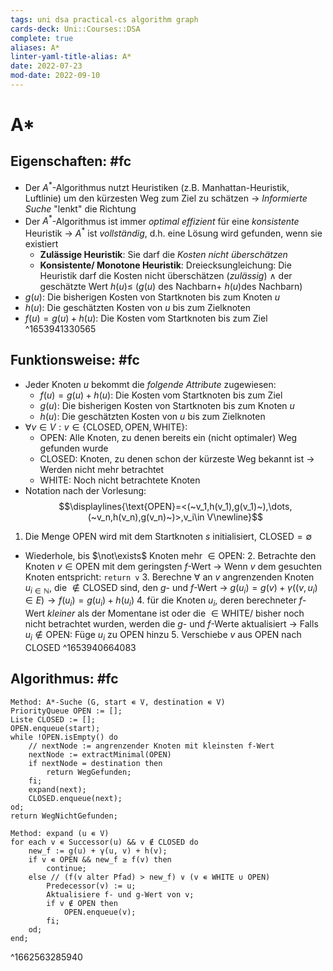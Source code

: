 ```yaml
---
tags: uni dsa practical-cs algorithm graph
cards-deck: Uni::Courses::DSA
complete: true
aliases: A*
linter-yaml-title-alias: A*
date: 2022-07-23
mod-date: 2022-09-10
---
```


# A*

## Eigenschaften: #fc
- Der $A^*$-Algorithmus nutzt Heuristiken (z.B. Manhattan-Heuristik, Luftlinie) um den kürzesten Weg zum Ziel zu schätzen
	-> *Informierte Suche* "lenkt" die Richtung
- Der $A^*$-Algorithmus ist immer *optimal effizient* für eine *konsistente* Heuristik
	-> $A^*$ ist *vollständig*, d.h. eine Lösung wird gefunden, wenn sie existiert
	- **Zulässige Heuristik**:
	Sie darf die *Kosten nicht überschätzen*
	- **Konsistente/ Monotone Heuristik**:
	Dreiecksungleichung: Die Heuristik darf die Kosten nicht überschätzen (*zulässig*) $\wedge$ der geschätzte Wert $h(u) \leq$ $(g(u)~ \text{des Nachbarn} +~ h(u) \text{des Nachbarn})$
- $g(u)$: Die bisherigen Kosten von Startknoten bis zum Knoten $u$
- $h(u)$: Die geschätzten Kosten von $u$ bis zum Zielknoten
- $f(u) = g(u)+h(u)$: Die Kosten vom Startknoten bis zum Ziel
^1653941330565

## Funktionsweise: #fc
- Jeder Knoten $u$ bekommt die *folgende Attribute* zugewiesen:
	- $f(u) = g(u)+h(u)$: Die Kosten vom Startknoten bis zum Ziel
	- $g(u)$: Die bisherigen Kosten von Startknoten bis zum Knoten $u$
	- $h(u)$: Die geschätzten Kosten von $u$ bis zum Zielknoten
- $\forall v \in V: v \in \{ \text{CLOSED},\text{OPEN},\text{WHITE}\}$:
	- $\text{OPEN}$: Alle Knoten, zu denen bereits ein (nicht optimaler) Weg gefunden wurde
	- $\text{CLOSED}$: Knoten, zu denen schon der kürzeste Weg bekannt ist
		-> Werden nicht mehr betrachtet
	- $\text{WHITE}$: Noch nicht betrachtete Knoten
- Notation nach der Vorlesung: $$\displaylines{\text{OPEN}=<(~v_1,h(v_1),g(v_1)~),\dots,(~v_n,h(v_n),g(v_n)~)>,v_i\in V\newline}$$
1. Die Menge $\text{OPEN}$ wird mit dem Startknoten $s$ initialisiert, $\text{CLOSED}=\emptyset$
- Wiederhole, bis $\not\exists$ Knoten mehr $\in\text{OPEN}$:
	2. Betrachte den Knoten $v\in\text{OPEN}$ mit dem geringsten $f$-Wert
		 -> Wenn $v$ dem gesuchten Knoten entspricht: `return v`
	3. Berechne $\forall$ an $v$ angrenzenden Knoten $u_{i\in\mathbb{N}}$, die $\notin\text{CLOSED}$ sind, den $g$- und $f$-Wert
		 -> $g(u_i)=g(v)+\gamma((v,u_i)\in E)\rightarrow f(u_i)=g(u_i)+h(u_i)$
	4. für die Knoten $u_i,$ deren berechneter $f$-Wert *kleiner* als der Momentane ist oder die $\in\text{WHITE}$/ bisher noch nicht betrachtet wurden, werden die $g$- und $f$-Werte aktualisiert
		 -> Falls $u_i\notin\text{OPEN}:$ Füge $u_i$ zu $\text{OPEN}$ hinzu
	5. Verschiebe $v$ aus $\text{OPEN}$ nach $\text{CLOSED}$
^1653940664083

## Algorithmus: #fc
```
Method: A*-Suche (G, start ∊ V, destination ∊ V)
PriorityQueue OPEN := [];
Liste CLOSED := [];
OPEN.enqueue(start);
while !OPEN.isEmpty() do
	// nextNode := angrenzender Knoten mit kleinsten f-Wert
	nextNode := extractMinimal(OPEN)
	if nextNode = destination then
		return WegGefunden;
	fi;
	expand(next);
	CLOSED.enqueue(next);
od;
return WegNichtGefunden;
```
```
Method: expand (u ∊ V)
for each v ∊ Successor(u) && v ∉ CLOSED do
	new_f := g(u) + γ(u, v) + h(v);
	if v ∊ OPEN && new_f ≥ f(v) then 
		continue;
	else // (f(v alter Pfad) > new_f) ∨ (v ∊ WHITE ∪ OPEN)
		Predecessor(v) := u;
		Aktualisiere f- und g-Wert von v;
		if v ∉ OPEN then
			OPEN.enqueue(v);
		fi;
	od;
end;
```
^1662563285940
